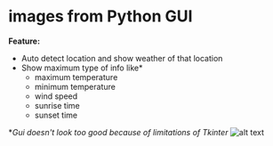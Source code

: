 # images from Python GUI
**Feature:**  
  * Auto detect location and show weather of that location
  * Show maximum type of info like*
       * maximum temperature
       * minimum temperature
       * wind speed
       * sunrise time
       * sunset time

**Gui doesn't look too good because of  limitations of  Tkinter*
![alt text](C:/Users/prabh/OneDrive/Pictures/Screenshots/Screeshot(88).png)
